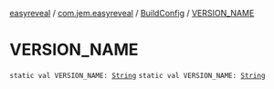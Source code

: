 [easyreveal](../../index.md) / [com.jem.easyreveal](../index.md) / [BuildConfig](index.md) / [VERSION_NAME](./-v-e-r-s-i-o-n_-n-a-m-e.md)

# VERSION_NAME

`static val VERSION_NAME: `[`String`](https://kotlinlang.org/api/latest/jvm/stdlib/kotlin/-string/index.html)
`static val VERSION_NAME: `[`String`](https://kotlinlang.org/api/latest/jvm/stdlib/kotlin/-string/index.html)